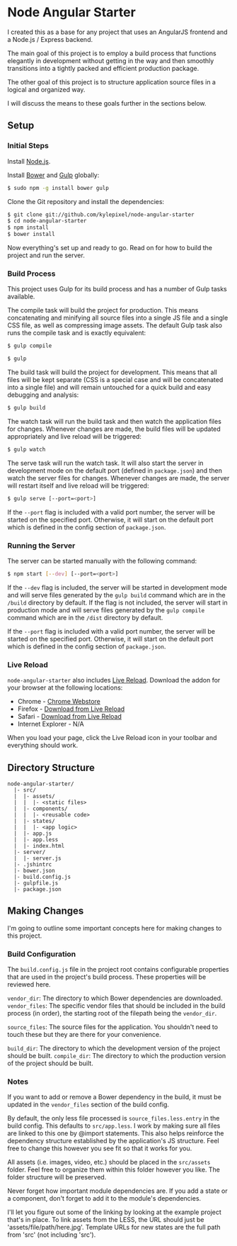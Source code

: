 # Node Angular Starter

I created this as a base for any project that uses an AngularJS frontend and a Node.js / Express backend.

The main goal of this project is to employ a build process that functions elegantly in development without getting in the way and then smoothly transitions into a tightly packed and efficient production package.

The other goal of this project is to structure application source files in a logical and organized way.

I will discuss the means to these goals further in the sections below.

## Setup

### Initial Steps

Install [Node.js](http://nodejs.org/).

Install [Bower](http://bower.io/) and [Gulp](http://gulpjs.com/) globally:

```sh
$ sudo npm -g install bower gulp
```

Clone the Git repository and install the dependencies:

```sh
$ git clone git://github.com/kylepixel/node-angular-starter
$ cd node-angular-starter
$ npm install
$ bower install
```

Now everything's set up and ready to go. Read on for how to build the project and run the server.

### Build Process

This project uses Gulp for its build process and has a number of Gulp tasks available.

The compile task will build the project for production. This means concatenating and minifying all source files into a single JS file and a single CSS file, as well as compressing image assets. The default Gulp task also runs the compile task and is exactly equivalent:

```sh
$ gulp compile
```
```sh
$ gulp
```

The build task will build the project for development. This means that all files will be kept separate (CSS is a special case and will be concatenated into a single file) and will remain untouched for a quick build and easy debugging and analysis:

```sh
$ gulp build
```

The watch task will run the build task and then watch the application files for changes. Whenever changes are made, the build files will be updated appropriately and live reload will be triggered:

```sh
$ gulp watch
```

The serve task will run the watch task. It will also start the server in development mode on the default port (defined in `package.json`) and then watch the server files for changes. Whenever changes are made, the server will restart itself and live reload will be triggered:

```sh
$ gulp serve [--port=<port>]
```

If the `--port` flag is included with a valid port number, the server will be started on the specified port. Otherwise, it will start on the default port which is defined in the config section of `package.json`.

<!-- TODO: explanation of when to use these commands -->

### Running the Server

The server can be started manually with the following command:

```sh
$ npm start [--dev] [--port=<port>]
```

If the `--dev` flag is included, the server will be started in development mode and will serve files generated by the `gulp build` command which are in the `/build` directory by default. If the flag is not included, the server will start in production mode and will serve files generated by the `gulp compile` command which are in the `/dist` directory by default.

If the `--port` flag is included with a valid port number, the server will be started on the specified port. Otherwise, it will start on the default port which is defined in the config section of `package.json`.

### Live Reload

`node-angular-starter` also includes [Live Reload](http://livereload.com/). Download the addon for your browser at the following locations:

- Chrome - [Chrome Webstore](https://chrome.google.com/webstore/detail/livereload/jnihajbhpnppcggbcgedagnkighmdlei)
- Firefox - [Download from Live Reload](http://download.livereload.com/2.0.8/LiveReload-2.0.8.xpi)
- Safari - [Download from Live Reload](http://download.livereload.com/2.0.9/LiveReload-2.0.9.safariextz)
- Internet Explorer - N/A

When you load your page, click the Live Reload icon in your toolbar and
everything should work.

## Directory Structure

<!-- TODO -->

```
node-angular-starter/
  |- src/
  |  |- assets/
  |  |  |- <static files>
  |  |- components/
  |  |  |- <reusable code>
  |  |- states/
  |  |  |- <app logic>
  |  |- app.js
  |  |- app.less
  |  |- index.html
  |- server/
  |  |- server.js
  |- .jshintrc
  |- bower.json
  |- build.config.js
  |- gulpfile.js
  |- package.json
```

<!-- TODO -->

## Making Changes

I'm going to outline some important concepts here for making changes to this project.

### Build Configuration

The `build.config.js` file in the project root contains configurable properties that are used in the project's build process. These properties will be reviewed here.

`vendor_dir`: The directory to which Bower dependencies are downloaded.
`vendor_files`: The specific vendor files that should be included in the build process (in order), the starting root of the filepath being the `vendor_dir`.

`source_files`: The source files for the application. You shouldn't need to touch these but they are there for your convenience.

`build_dir`: The directory to which the development version of the project should be built.
`compile_dir`: The directory to which the production version of the project should be built.

### Notes

If you want to add or remove a Bower dependency in the build, it must be updated in the `vendor_files` section of the build config.

By default, the only less file processed is `source_files.less.entry` in the build config. This defaults to `src/app.less`. I work by making sure all files are linked to this one by @import statements. This also helps reinforce the dependency structure established by the application's JS structure. Feel free to change this however you see fit so that it works for you.

All assets (i.e. images, video, etc.) should be placed in the `src/assets` folder. Feel free to organize them within this folder however you like. The folder structure will be preserved.

Never forget how important module dependencies are. If you add a state or a component, don't forget to add it to the module's dependencies.

I'll let you figure out some of the linking by looking at the example project that's in place. To link assets from the LESS, the URL should just be 'assets/file/path/here.jpg'. Template URLs for new states are the full path from 'src' (not including 'src').